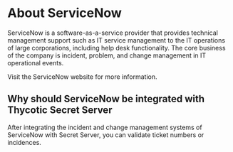 [title]: # (ServiceNow Integration)
[tags]: # (servicenow)
[priority]: # (1)
# About ServiceNow

ServiceNow is a software-as-a-service provider that provides technical management support such as IT service management to the IT operations of large corporations, including help desk functionality. The core business of the company is incident, problem, and change management in IT operational events.

Visit the ServiceNow website for more information.

## Why should ServiceNow be integrated with Thycotic Secret Server

After integrating the incident and change management systems of ServiceNow with Secret Server, you can validate ticket numbers or incidences.
